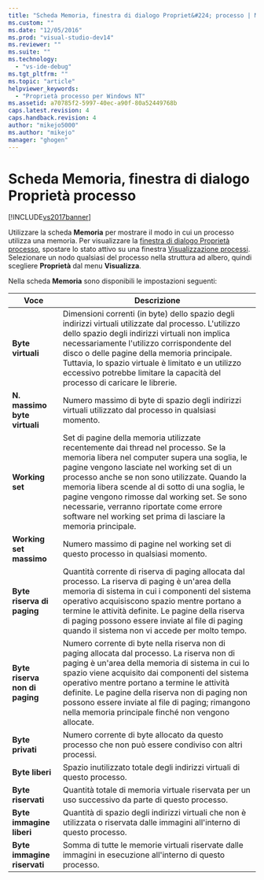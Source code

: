 ```yaml
---
title: "Scheda Memoria, finestra di dialogo Propriet&#224; processo | Microsoft Docs"
ms.custom: ""
ms.date: "12/05/2016"
ms.prod: "visual-studio-dev14"
ms.reviewer: ""
ms.suite: ""
ms.technology: 
  - "vs-ide-debug"
ms.tgt_pltfrm: ""
ms.topic: "article"
helpviewer_keywords: 
  - "Proprietà processo per Windows NT"
ms.assetid: a70785f2-5997-40ec-a90f-80a52449768b
caps.latest.revision: 4
caps.handback.revision: 4
author: "mikejo5000"
ms.author: "mikejo"
manager: "ghogen"
---
```

# Scheda Memoria, finestra di dialogo Propriet&#224; processo
[!INCLUDE[vs2017banner](../code-quality/includes/vs2017banner.md)]

Utilizzare la scheda **Memoria** per mostrare il modo in cui un processo utilizza una memoria.  Per visualizzare la [finestra di dialogo Proprietà processo](../debugger/process-properties-dialog-box.md), spostare lo stato attivo su una finestra [Visualizzazione processi](../debugger/processes-view.md).  Selezionare un nodo qualsiasi del processo nella struttura ad albero, quindi scegliere **Proprietà** dal menu **Visualizza**.  
  
 Nella scheda **Memoria** sono disponibili le impostazioni seguenti:  
  
|Voce|Descrizione|  
|----------|-----------------|  
|**Byte virtuali**|Dimensioni correnti \(in byte\) dello spazio degli indirizzi virtuali utilizzate dal processo.  L'utilizzo dello spazio degli indirizzi virtuali non implica necessariamente l'utilizzo corrispondente del disco o delle pagine della memoria principale.  Tuttavia, lo spazio virtuale è limitato e un utilizzo eccessivo potrebbe limitare la capacità del processo di caricare le librerie.|  
|**N. massimo byte virtuali**|Numero massimo di byte di spazio degli indirizzi virtuali utilizzato dal processo in qualsiasi momento.|  
|**Working set**|Set di pagine della memoria utilizzate recentemente dai thread nel processo.  Se la memoria libera nel computer supera una soglia, le pagine vengono lasciate nel working set di un processo anche se non sono utilizzate.  Quando la memoria libera scende al di sotto di una soglia, le pagine vengono rimosse dal working set.  Se sono necessarie, verranno riportate come errore software nel working set prima di lasciare la memoria principale.|  
|**Working set massimo**|Numero massimo di pagine nel working set di questo processo in qualsiasi momento.|  
|**Byte riserva di paging**|Quantità corrente di riserva di paging allocata dal processo.  La riserva di paging è un'area della memoria di sistema in cui i componenti del sistema operativo acquisiscono spazio mentre portano a termine le attività definite.  Le pagine della riserva di paging possono essere inviate al file di paging quando il sistema non vi accede per molto tempo.|  
|**Byte riserva non di paging**|Numero corrente di byte nella riserva non di paging allocata dal processo.  La riserva non di paging è un'area della memoria di sistema in cui lo spazio viene acquisito dai componenti del sistema operativo mentre portano a termine le attività definite.  Le pagine della riserva non di paging non possono essere inviate al file di paging; rimangono nella memoria principale finché non vengono allocate.|  
|**Byte privati**|Numero corrente di byte allocato da questo processo che non può essere condiviso con altri processi.|  
|**Byte liberi**|Spazio inutilizzato totale degli indirizzi virtuali di questo processo.|  
|**Byte riservati**|Quantità totale di memoria virtuale riservata per un uso successivo da parte di questo processo.|  
|**Byte immagine liberi**|Quantità di spazio degli indirizzi virtuali che non è utilizzata o riservata dalle immagini all'interno di questo processo.|  
|**Byte immagine riservati**|Somma di tutte le memorie virtuali riservate dalle immagini in esecuzione all'interno di questo processo.|